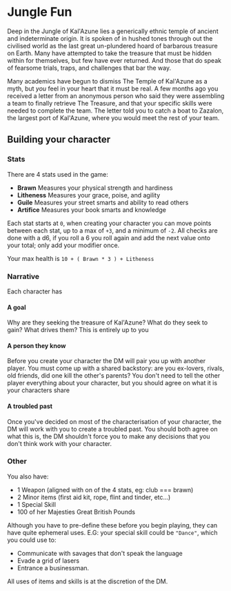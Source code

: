 # Jungle Fun

Deep in the Jungle of Kal'Azune lies a generically ethnic temple of ancient and indeterminate origin. It is spoken of in hushed tones through out the civilised world as the last great un-plundered hoard of barbarous treasure on Earth. Many have attempted to take the treasure that must be hidden within for themselves, but few have ever returned. And those that do speak of fearsome trials, traps, and challenges that bar the way.

Many academics have begun to dismiss The Temple of Kal'Azune as a myth, but _you_ feel in your heart that it must be real. A few months ago you received a letter from an anonymous person who said they were assembling a team to finally retrieve The Treasure, and that your specific skills were needed to complete the team. The letter told you to catch a boat to Zazalon, the largest port of Kal'Azune, where you would meet the rest of your team.

## Building your character

### Stats

There are 4 stats used in the game:

- **Brawn** Measures your physical strength and hardiness
- **Litheness** Measures your grace, poise, and agility
- **Guile** Measures your street smarts and ability to read others
- **Artifice** Measures your book smarts and knowledge

Each stat starts at `0`, when creating your character you can move points between each stat, up to a max of `+3`, and a minimum of `-2`. All checks are done with a d6, if you roll a 6 you roll again and add the next value onto your total; only add your modifier once.

Your max health is `10 + ( Brawn * 3 ) + Litheness`

### Narrative

Each character has

#### A goal

Why are they seeking the treasure of Kal'Azune? What do they seek to gain? What drives them? This is entirely up to you

#### A person they know

Before you create your character the DM will pair you up with another player. You must come up with a shared backstory: are you ex-lovers, rivals, old friends, did one kill the other's parents? You don't need to tell the other player everything about your character, but you should agree on what it is your characters share

#### A troubled past

Once you've decided on most of the characterisation of your character, the DM will work with you to create a troubled past. You should both agree on what this is, the DM shouldn't force you to make any decisions that you don't think work with your character.

### Other

You also have:

- 1 Weapon (aligned with on of the 4 stats, eg: club === brawn)
- 2 Minor items (first aid kit, rope, flint and tinder, etc...)
- 1 Special Skill
- 100 of her Majesties Great British Pounds

Although you have to pre-define these before you begin playing, they can have quite ephemeral uses. E.G: your special skill could be `"Dance"`, which you could use to:

- Communicate with savages that don't speak the language
- Evade a grid of lasers
- Entrance a businessman.

All uses of items and skills is at the discretion of the DM.
